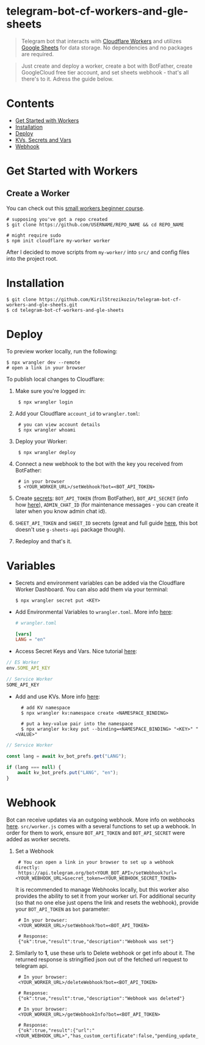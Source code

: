 # telegram-bot-cf-workers-and-gle-sheets
> Telegram bot that interacts with [Cloudflare Workers](https://developers.cloudflare.com/workers/) and utilizes [Google Sheets](https://developers.google.com/sheets/api/guides/concepts) for data storage. No dependencies and no packages are required.

> Just create and deploy a worker, create a bot with BotFather, create GoogleCloud free tier account, and set sheets webhook - that's all there's to it. Adress the guide below.

# Contents

- [Get Started with Workers](#get-started-with-workers)
- [Installation](#installation)
- [Deploy](#deploy)
- [KVs, Secrets and Vars](#variables)
- [Webhook](#webhook)

# Get Started with Workers

## Create a Worker

You can check out this [small workers beginner course](https://egghead.io/lessons/cloudflare-create-a-cloudflare-workers-account).
    
    # supposing you've got a repo created
    $ git clone https://github.com/USERNAME/REPO_NAME && cd REPO_NAME
    
    # might require sudo
    $ npm init cloudflare my-worker worker
   
After I decided to move scripts from `my-worker/` into `src/` and config files into the project root.

# Installation

    $ git clone https://github.com/KirilStrezikozin/telegram-bot-cf-workers-and-gle-sheets.git
    $ cd telegram-bot-cf-workers-and-gle-sheets
    
# Deploy

To preview worker locally, run the following:

    $ npx wrangler dev --remote
    # open a link in your browser
    
To publish local changes to Cloudflare:

1. Make sure you're logged in:

        $ npx wrangler login
    
2. Add your Cloudflare `account_id` to `wrangler.toml`:

        # you can view account details
        $ npx wrangler whoami
    
3. Deploy your Worker:

        $ npx wrangler deploy

4. Connect a new webhook to the bot with the key you received from BotFather:
        
        # in your browser
        $ <YOUR_WORKER_URL>/setWebhook?bot=<BOT_API_TOKEN>

5. Create [secrets](#variables): `BOT_API_TOKEN` (from BotFather), `BOT_API_SECRET` (info how [here](https://core.telegram.org/bots/api#setwebhook)), `ADMIN_CHAT_ID` (for maintenance messages - you can create it later when you know admin chat id).

7. `SHEET_API_TOKEN` and `SHEET_ID` secrets (great and full guide [here](https://github.com/bpk68/g-sheets-api#set-up-a-google-sheet), this bot doesn't use `g-sheets-api` package though).

8. Redeploy and that's it.
    
# Variables

- Secrets and environment variables can be added via the Cloudflare Worker Dashboard. You can also add them via your terminal:

      $ npx wrangler secret put <KEY>
      
- Add Environmental Variables to `wrangler.toml`. More info [here](https://developers.cloudflare.com/workers/platform/environment-variables/):

     ```toml
     # wrangler.toml
     
     [vars]
     LANG = "en"
     ```

- Access Secret Keys and Vars. Nice tutorial [here](https://egghead.io/lessons/cloudflare-use-workers-secrets-to-securely-store-api-credentials):

```javascript
// ES Worker
env.SOME_API_KEY
```
```javascript
// Service Worker
SOME_API_KEY
```

- Add and use KVs. More info [here](https://developers.cloudflare.com/workers/runtime-apis/kv/):
           
        # add KV namespace
        $ npx wrangler kv:namespace create <NAMESPACE_BINDING>
        
        # put a key-value pair into the namespace
        $ npx wrangler kv:key put --binding=<NAMESPACE_BINDING> "<KEY>" "<VALUE>"
        
```javascript
// Service Worker

const lang = await kv_bot_prefs.get("LANG");

if (lang === null) {
    await kv_bot_prefs.put("LANG", "en");
}

```

# Webhook

Bot can receive updates via an outgoing webhook. More info on webhooks [here](https://core.telegram.org/bots/api#setwebhook). `src/worker.js` comes with a several functions to set up a webhook. In order for them to work, ensure `BOT_API_TOKEN` and `BOT_API_SECRET` were added as worker secrets.

1. Set a Webhook

        # You can open a link in your browser to set up a webhook directly:
        https://api.telegram.org/bot<YOUR_BOT_API>/setWebhook?url=<YOUR_WEBHOOK_URL>&secret_token=<YOUR_WEBHOOK_SECRET_TOKEN>
        
   
   It is recommended to manage Webhooks locally, but this worker also provides the ability to set it from your worker url. For additional security (so that no one else just opens the link and resets the webhook), provide your `BOT_API_TOKEN` as `bot` parameter: 
        
        # In your browser:
        <YOUR_WORKER_URL>/setWebhook?bot=<BOT_API_TOKEN>
        
        # Response:
        {"ok":true,"result":true,"description":"Webhook was set"}
        
2. Similarly to **1**, use these urls to Delete webhook or get info about it. The returned response is stringified json out of the fetched url request to telegram api.

        # In your browser:
        <YOUR_WORKER_URL>/deleteWebhook?bot=<BOT_API_TOKEN>
        
        # Response:
        {"ok":true,"result":true,"description":"Webhook was deleted"}
        
        # In your browser:
        <YOUR_WORKER_URL>/getWebhookInfo?bot=<BOT_API_TOKEN>
        
        # Response:
        {"ok":true,"result":{"url":"<YOUR_WEBHOOK_URL>","has_custom_certificate":false,"pending_update_count":0}}
